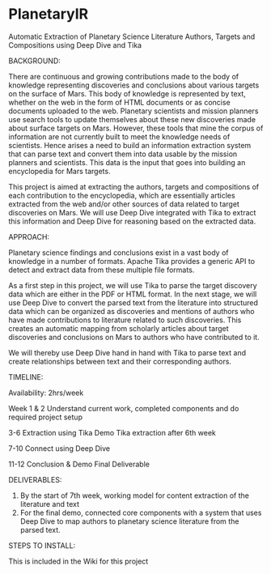 # PlanetaryIR
Automatic Extraction of Planetary Science Literature Authors, Targets and Compositions using Deep Dive and Tika


BACKGROUND: 

There are continuous and growing contributions made to the body of knowledge representing discoveries and conclusions about various targets on the surface of Mars. This body of knowledge is represented by text, whether on the web in the form of HTML documents or as concise documents uploaded to the web. Planetary scientists and mission planners use search tools to update themselves about these new discoveries made about surface targets on Mars. However, these tools that mine the corpus of information are not currently built to meet the knowledge needs of scientists. Hence arises a need to build an information extraction system that can parse text and convert them into data usable by the mission planners and scientists. This data is the input that goes into building an encyclopedia for Mars targets. 
	
This project is aimed at extracting the authors, targets and compositions of each contribution to the encyclopedia, which are essentially articles extracted from the web and/or other sources of data related to target discoveries on Mars. We will use Deep Dive integrated with Tika to extract this information and Deep Dive for reasoning based on the extracted data.

APPROACH:

Planetary science findings and conclusions exist in a vast body of knowledge in a number of formats. Apache Tika provides a generic API to detect and extract data from these multiple file formats. 

As a first step in this project, we will use Tika to parse the target discovery data which are either in the PDF or HTML format. In the next stage, we will use Deep Dive to convert the parsed text from the literature into structured data which can be organized as discoveries and mentions of authors who have made contributions to literature related to such discoveries. This creates an automatic mapping from scholarly articles about target discoveries and conclusions on Mars to authors who have contributed to it. 

We will thereby use Deep Dive hand in hand with Tika to parse text and create relationships between text and their corresponding authors.


TIMELINE:

Availability: 2hrs/week

Week
1 & 2
Understand current work, completed components and do required project setup

3-6
Extraction using Tika
Demo Tika extraction after 6th week

7-10
Connect using Deep Dive

11-12
Conclusion & Demo
Final Deliverable

DELIVERABLES:

1)	By the start of 7th week, working model for content extraction of the literature and text
2)	For the final demo, connected core components with a system that uses Deep Dive to map authors to planetary science literature from the parsed text.

STEPS TO INSTALL: 

This is included in the Wiki for this project 
